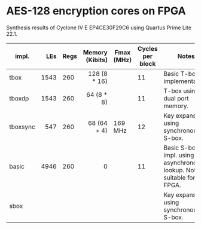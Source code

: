 # AES-128 encryption cores on FPGA

Synthesis results of Cyclone IV E EP4CE30F29C6 using Quartus Prime Lite 22.1.

| impl.     | LEs  | Regs | Memory (Kibits) | Fmax (MHz) | Cycles per block | Notes |
| -----     | ---: | ---- | --------------: | ---------- | ---------------- | ----- |
| tbox      | 1543 |  260 | 128 (8 * 16)    |            | 11  | Basic T-box implementation. |
| tboxdp    | 1543 |  260 |  64 (8 * 8)     |            | 11  | T-box using dual port memory. |
| tboxsync  |  547 |  260 |  68 (64 + 4)    | 169 MHz    | 12  | Key expansion using synchronous S-box. |
| basic     | 4946 |  260 |  0              |            | 11  | Basic S-box impl. using asynchronous lookup. Not suitable for FPGA. |
| sbox      |      |      |                 |            |     | Key expansion using synchronous S-box. |

